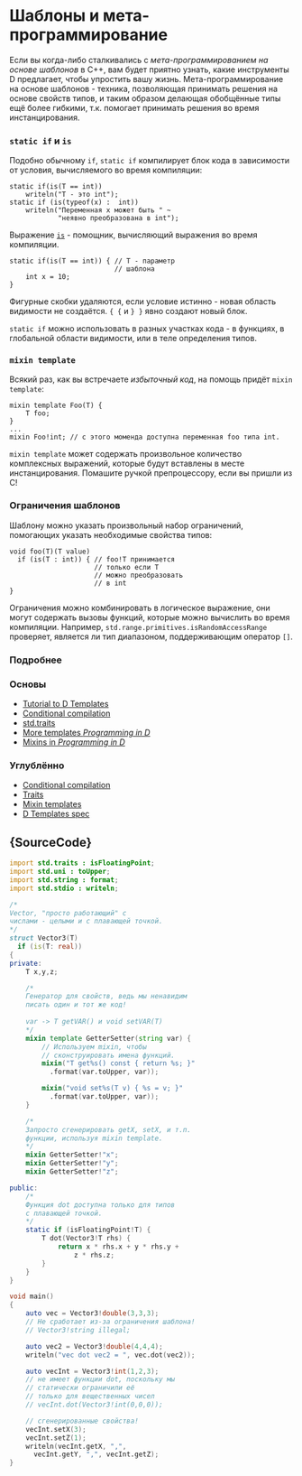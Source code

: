 # Шаблоны и мета-программирование

Если вы когда-либо сталкивались с *мета-программированием
на основе шаблонов* в C++, вам будет приятно узнать,
какие инструменты D предлагает, чтобы упростить вашу жизнь.
Мета-программирование на основе шаблонов - техника,
позволяющая принимать решения на основе свойств типов,
и таким образом делающая обобщённые типы ещё более
гибкими, т.к. помогает принимать решения
во время инстанцирования.

### `static if` и `is`

Подобно обычному `if`, `static if` компилирует
блок кода в зависимости от условия, вычисляемого
во время компиляции:

    static if(is(T == int))
        writeln("T - это int");
    static if (is(typeof(x) :  int))
        writeln("Переменная x может быть " ~
                "неявно преобразована в int");

Выражение [`is`](http://wiki.dlang.org/Is_expression) -
помощник, вычисляющий выражения во время компиляции.

    static if(is(T == int)) { // T - параметр
                              // шаблона
        int x = 10;
    }

Фигурные скобки удаляются, если условие истинно - новая область
видимости не создаётся. `{ {` и `} }` явно создают новый блок.

`static if` можно использовать в разных участках кода - в функциях,
в глобальной области видимости, или в теле определения типов.

### `mixin template`

Всякий раз, как вы встречаете *избыточный код*, на помощь
придёт `mixin template`:

    mixin template Foo(T) {
        T foo;
    }
    ...
    mixin Foo!int; // с этого моменда доступна переменная foo типа int.

`mixin template` может содержать произвольное количество
комплексных выражений, которые будут вставлены в месте
инстанцирования. Помашите ручкой препроцессору, если вы пришли из C!

### Ограничения шаблонов

Шаблону можно указать произвольный набор ограничений,
помогающих указать необходимые свойства типов:

    void foo(T)(T value)
      if (is(T : int)) { // foo!T принимается
                         // только если T
                         // можно преобразовать
                         // в int
    }

Ограничения можно комбинировать в логическое выражение,
они могут содержать вызовы функций, которые можно вычислить
во время компиляции. Например, `std.range.primitives.isRandomAccessRange`
проверяет, является ли тип диапазоном, поддерживающим оператор `[]`.

### Подробнее

### Основы

- [Tutorial to D Templates](https://github.com/PhilippeSigaud/D-templates-tutorial)
- [Conditional compilation](http://ddili.org/ders/d.en/cond_comp.html)
- [std.traits](https://dlang.org/phobos/std_traits.html)
- [More templates  _Programming in D_](http://ddili.org/ders/d.en/templates_more.html)
- [Mixins in  _Programming in D_](http://ddili.org/ders/d.en/mixin.html)

### Углублённо

- [Conditional compilation](https://dlang.org/spec/version.html)
- [Traits](https://dlang.org/spec/traits.html)
- [Mixin templates](https://dlang.org/spec/template-mixin.html)
- [D Templates spec](https://dlang.org/spec/template.html)

## {SourceCode}

```d
import std.traits : isFloatingPoint;
import std.uni : toUpper;
import std.string : format;
import std.stdio : writeln;

/*
Vector, "просто работающий" с
числами - целыми и с плавающей точкой.
*/
struct Vector3(T)
  if (is(T: real))
{
private:
    T x,y,z;

    /*
    Генератор для свойств, ведь мы ненавидим
    писать один и тот же код!
    
    var -> T getVAR() и void setVAR(T)
    */
    mixin template GetterSetter(string var) {
        // Используем mixin, чтобы
        // сконструировать имена функций.
        mixin("T get%s() const { return %s; }"
          .format(var.toUpper, var));

        mixin("void set%s(T v) { %s = v; }"
          .format(var.toUpper, var));
    }

    /*
    Запросто сгенерировать getX, setX, и т.п.
    функции, используя mixin template.
    */
    mixin GetterSetter!"x";
    mixin GetterSetter!"y";
    mixin GetterSetter!"z";

public:
    /*
    Функция dot доступна только для типов
    с плавающей точкой.
    */
    static if (isFloatingPoint!T) {
        T dot(Vector3!T rhs) {
            return x * rhs.x + y * rhs.y +
                z * rhs.z;
        }
    }
}

void main()
{
    auto vec = Vector3!double(3,3,3);
    // Не сработает из-за ограничения шаблона!
    // Vector3!string illegal;

    auto vec2 = Vector3!double(4,4,4);
    writeln("vec dot vec2 = ", vec.dot(vec2));

    auto vecInt = Vector3!int(1,2,3);
    // не имеет функции dot, поскольку мы
    // статически ограничили её
    // только для вещественных чисел
    // vecInt.dot(Vector3!int(0,0,0));

    // сгенерированные свойства!
    vecInt.setX(3);
    vecInt.setZ(1);
    writeln(vecInt.getX, ",",
      vecInt.getY, ",", vecInt.getZ);
}
```
